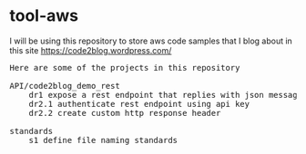 # tool-aws
I will be using this repository to store aws code samples that I blog about in this site https://code2blog.wordpress.com/

<pre>
Here are some of the projects in this repository

API/code2blog_demo_rest
	dr1 expose a rest endpoint that replies with json message
	dr2.1 authenticate rest endpoint using api key
	dr2.2 create custom http response header
	
standards
	s1 define file naming standards
	
</pre>
